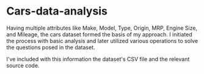 # Cars-data-analysis
Having multiple attributes like Make, Model, Type, Origin, MRP, Engine Size, and Mileage, the cars dataset formed the basis of my approach. I initiated the process with basic analysis and later utilized various operations to solve the questions posed in the dataset.

I've included with this information the dataset's CSV file and the relevant source code.
